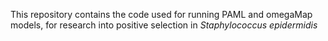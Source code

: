 This repository contains the code used for running PAML and omegaMap models, for research into positive selection in _Staphylococcus epidermidis_
